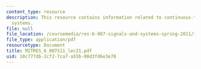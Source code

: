 ```yaml
---
content_type: resource
description: This resource contains information related to continuous-time second-order
  systems.
file: null
file_location: /coursemedia/res-6-007-signals-and-systems-spring-2011/10c777db2cf27ca7a55b08d3fd6e3e78_MITRES_6_007S11_lec21.pdf
file_type: application/pdf
resourcetype: Document
title: MITRES_6_007S11_lec21.pdf
uid: 10c777db-2cf2-7ca7-a55b-08d3fd6e3e78
---
```


